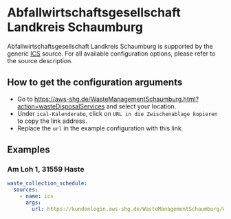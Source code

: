 # Abfallwirtschaftsgesellschaft Landkreis Schaumburg

Abfallwirtschaftsgesellschaft Landkreis Schaumburg is supported by the generic [ICS](/doc/source/ics.md) source. For all available configuration options, please refer to the source description.


## How to get the configuration arguments

- Go to <https://aws-shg.de/WasteManagementSchaumburg.html?action=wasteDisposalServices> and select your location.  
- Under `ical-Kalenderabo`, click on `URL in die Zwischenablage kopieren` to copy the link address.
- Replace the `url` in the example configuration with this link.

## Examples

### Am Loh 1, 31559 Haste

```yaml
waste_collection_schedule:
  sources:
    - name: ics
      args:
        url: https://kundenlogin.aws-shg.de/WasteManagementSchaumburg/WasteManagementServiceServlet?ApplicationName=Calendar&SubmitAction=sync&StandortID=367980001&AboID=201645&Fra=R;B;P;V;S
```

